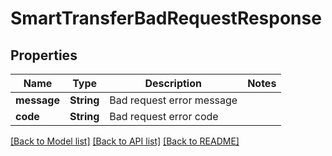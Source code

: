 # SmartTransferBadRequestResponse

## Properties

Name | Type | Description | Notes
------------ | ------------- | ------------- | -------------
**message** | **String** | Bad request error message | 
**code** | **String** | Bad request error code | 

[[Back to Model list]](../README.md#documentation-for-models) [[Back to API list]](../README.md#documentation-for-api-endpoints) [[Back to README]](../README.md)


